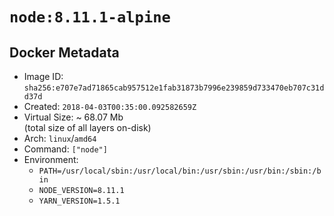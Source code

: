 # `node:8.11.1-alpine`

## Docker Metadata

- Image ID: `sha256:e707e7ad71865cab957512e1fab31873b7996e239859d733470eb707c31dd37d`
- Created: `2018-04-03T00:35:00.092582659Z`
- Virtual Size: ~ 68.07 Mb  
  (total size of all layers on-disk)
- Arch: `linux`/`amd64`
- Command: `["node"]`
- Environment:
  - `PATH=/usr/local/sbin:/usr/local/bin:/usr/sbin:/usr/bin:/sbin:/bin`
  - `NODE_VERSION=8.11.1`
  - `YARN_VERSION=1.5.1`
